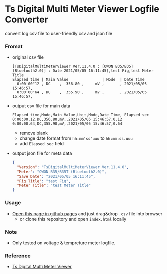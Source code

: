 # Ts Digital Multi Meter Viewer Logfile Converter

convert log csv file to user-friendly csv and json file

### Fromat 

* original csv file
    ```csv
    [TsDigitalMultiMeterViewer Ver.11.4.0 : [OWON B35/B35T (Bluetooth2.0)] : Date 2021/05/05 16:11:45],test Fig,test Meter Title
    Elapsed time | Main Value               | Mode  | Date Time
      0:00'00"12 , DC    ,  356.80 ,     mV ,       , 2021/05/05 15:46:57,
      0:00'00"64 , DC    ,  355.90 ,     mV ,       , 2021/05/05 15:46:57,
    ```

* output csv file for main data
    ```csv
    Elapsed time,Mode,Main Value,Unit,Mode,Date Time, Elapsed sec
    0:00:00.12,DC,356.80,mV,,2021/05/05 15:46:57,0.12
    0:00:00.64,DC,355.90,mV,,2021/05/05 15:46:57,0.64
    ```
  * remove blank
  * change date format from `hh:mm'ss"uuu` to `hh:mm:ss.uuu`
  * add `Elapsed sec` field


* output json file for meta data
    ```json
    {
      "Version": "TsDigitalMultiMeterViewer Ver.11.4.0",
      "Meter": "OWON B35/B35T (Bluetooth2.0)",
      "Save Date": "2021/05/05 16:11:45",
      "Fig Title": "test Fig",
      "Meter Title": "test Meter Title"
    }
    ```

### Usage

* [Open this page in github pages](https://skishida.github.io/tsdmmv-csv/index.html) and just drag&drop `.csv` file into browser
  * or clone this repository and open `index.html` locally

### Note

* Only tested on voltage & tempreture meter logfile.

### Reference

* [Ts Digital Multi Meter Viewer](http://www.ts-software-jp.net/products/tsdmmview.html)